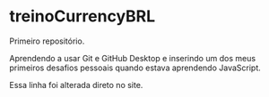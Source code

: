 # treinoCurrencyBRL
 Primeiro repositório. 
 
 Aprendendo a usar Git e GitHub Desktop e inserindo um dos meus primeiros desafios pessoais quando estava aprendendo JavaScript.

Essa linha foi alterada direto no site.
